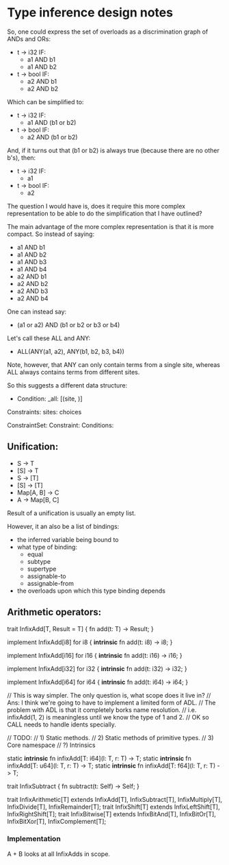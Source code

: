 # Type inference design notes

So, one could express the set of overloads as a discrimination graph of ANDs and ORs:

  * t -> i32 IF:
    * a1 AND b1
    * a1 AND b2
  * t -> bool IF:
    * a2 AND b1
    * a2 AND b2

Which can be simplified to:

  * t -> i32 IF:
    * a1 AND (b1 or b2)
  * t -> bool IF:
    * a2 AND (b1 or b2)

And, if it turns out that (b1 or b2) is always true (because there are no other b's), then:

  * t -> i32 IF:
    * a1
  * t -> bool IF:
    * a2

The question I would have is, does it require this more complex representation to be able to
do the simplification that I have outlined?

The main advantage of the more complex representation is that it is more compact. So instead of
saying:

  * a1 AND b1
  * a1 AND b2
  * a1 AND b3
  * a1 AND b4
  * a2 AND b1
  * a2 AND b2
  * a2 AND b3
  * a2 AND b4

One can instead say:

  * (a1 or a2) AND (b1 or b2 or b3 or b4)

Let's call these ALL and ANY:

  * ALL(ANY(a1, a2), ANY(b1, b2, b3, b4))

Note, however, that ANY can only contain terms from a single site, whereas ALL always contains
terms from different sites.

So this suggests a different data structure:

  * Condition:
    _all: [(site, )]

Constraints:
    sites:
        choices

ConstraintSet:
    Constraint:
        Conditions:

## Unification:

* S -> T
* [S] -> T
* S -> [T]
* [S] -> [T]
* Map[A, B] -> C
* A -> Map[B, C]

Result of a unification is usually an empty list.

However, it an also be a list of bindings:

  * the inferred variable being bound to
  * what type of binding:
    * equal
    * subtype
    * supertype
    * assignable-to
    * assignable-from
  * the overloads upon which this type binding depends

## Arithmetic operators:

trait InfixAdd[T, Result = T] {
  fn add(t: T) -> Result;
}

implement InfixAdd[i8] for i8 {
  __intrinsic__ fn add(t: i8) -> i8;
}

implement InfixAdd[i16] for i16 {
  __intrinsic__ fn add(t: i16) -> i16;
}

implement InfixAdd[i32] for i32 {
  __intrinsic__ fn add(t: i32) -> i32;
}

implement InfixAdd[i64] for i64 {
  __intrinsic__ fn add(t: i64) -> i64;
}

// This is way simpler. The only question is, what scope does it live in?
// Ans: I think we're going to have to implement a limited form of ADL.
// The problem with ADL is that it completely borks name resolution.
// i.e. infixAdd(1, 2) is meaningless until we know the type of 1 and 2.
// OK so CALL needs to handle idents specially.

// TODO:
// 1) Static methods.
// 2) Static methods of primitive types.
// 3) Core namespace
// ?) Intrinsics

static __intrinsic__ fn infixAdd[T: i64](l: T, r: T) -> T;
static __intrinsic__ fn infixAdd[T: u64](l: T, r: T) -> T;
static __intrinsic__ fn infixAdd[T: f64](l: T, r: T) -> T;

trait InfixSubtract {
  fn subtract(t: Self) -> Self;
}

trait InfixArithmetic[T] extends
    InfixAdd[T], InfixSubtract[T], InfixMultiply[T], InfixDivide[T], InfixRemainder[T];
trait InfixShift[T] extends InfixLeftShift[T], InfixRightShift[T];
trait InfixBitwise[T] extends InfixBitAnd[T], InfixBitOr[T], InfixBitXor[T], InfixComplement[T];

### Implementation

A + B looks at all InfixAdds in scope.
